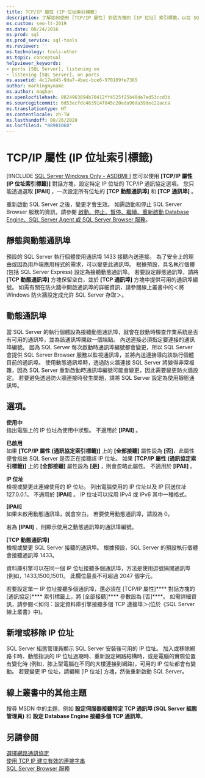 ```yaml
---
title: TCP/IP 屬性 (IP 位址索引標籤)
description: 了解如何使用 [TCP/IP 屬性] 對話方塊的 [IP 位址] 索引標籤，以在 SQL Server 中設定特定 IP 位址的 TCP/IP 通訊協定選項。
ms.custom: seo-lt-2019
ms.date: 08/24/2016
ms.prod: sql
ms.prod_service: sql-tools
ms.reviewer: ''
ms.technology: tools-other
ms.topic: conceptual
helpviewer_keywords:
- ports [SQL Server], listening on
- listening [SQL Server], on ports
ms.assetid: 4c17ed45-9da7-4bec-bce6-970109fe7365
author: markingmyname
ms.author: maghan
ms.openlocfilehash: 8824963894b70412ff4525f25b40de7ed53ccd3b
ms.sourcegitcommit: 6d53ecfdc463914f045c20eda96da39dec22acca
ms.translationtype: HT
ms.contentlocale: zh-TW
ms.lasthandoff: 08/26/2020
ms.locfileid: "88901060"
---
```

# <a name="tcpip-properties-ip-addresses-tab"></a>TCP/IP 屬性 (IP 位址索引標籤)
[!INCLUDE [SQL Server Windows Only - ASDBMI ](../../includes/applies-to-version/sql-windows-only-asdbmi.md)]
  您可以使用 **[TCP/IP 屬性 (IP 位址索引標籤)]** 對話方塊，設定特定 IP 位址的 TCP/IP 通訊協定選項。 您只能透過選取 **[IPAll]** ，一次設定所有位址的 **[TCP 動態通訊埠]** 和 **[TCP 通訊埠]** 。  
  
 重新啟動 SQL Server 之後，變更才會生效。 如需啟動和停止 SQL Server Browser 服務的資訊，請參閱 [啟動、停止、暫停、繼續、重新啟動 Database Engine、SQL Server Agent 或 SQL Server Browser 服務](../../database-engine/configure-windows/start-stop-pause-resume-restart-sql-server-services.md)。  
  
## <a name="static-vs-dynamic-ports"></a>靜態與動態通訊埠  
 預設的 SQL Server 執行個體使用通訊埠 1433 接聽內送連接。 為了安全上的理由或因為用戶端應用程式的需求，可以變更此通訊埠。 根據預設，具名執行個體 (包括 SQL Server Express) 設定為接聽動態通訊埠。 若要設定靜態通訊埠，請將 **[TCP 動態通訊埠]** 方塊保留空白，並於 **[TCP 通訊埠]** 方塊中提供可用的通訊埠編號。 如需有關在防火牆中開啟通訊埠的詳細資訊，請參閱線上叢書中的＜將 Windows 防火牆設定成允許 SQL Server 存取＞。  
  
## <a name="dynamic-ports"></a>動態通訊埠  
 當 SQL Server 的執行個體設為接聽動態通訊埠，就會在啟動時檢查作業系統是否有可用的通訊埠，並為該通訊埠開啟一個端點。 內送連接必須指定要連接的通訊埠編號。 因為 SQL Server 每次啟動時通訊埠編號都會變更，所以 SQL Server 會提供 SQL Server Browser 服務以監視通訊埠，並將內送連接導向該執行個體目前的通訊埠。 使用動態通訊埠時，透過防火牆連接 SQL Server 將變得非常複雜，因為 SQL Server 重新啟動時通訊埠編號可能會變更，因此需要變更防火牆設定。 若要避免透過防火牆連接時發生問題，請將 SQL Server 設定為使用靜態通訊埠。  
  
## <a name="options"></a>選項。  
 **使用中**  
 指出電腦上的 IP 位址為使用中狀態。 不適用於 **[IPAll]** 。  
  
 **已啟用**  
 如果 **[TCP/IP 屬性 (通訊協定索引標籤)]** 上的 **[全部接聽]** 屬性設為 **[否]**，此屬性便會指出 SQL Server 是否正在接聽該 IP 位址。 如果 **[TCP/IP 屬性 (通訊協定索引標籤)]** 上的 **[全部接聽]** 屬性設為 **[是]** ，則會忽略此屬性。 不適用於 **[IPAll]** 。  
  
 **IP 位址**  
 檢視或變更此連線使用的 IP 位址。 列出電腦使用的 IP 位址以及 IP 回送位址 127.0.0.1。 不適用於 **[IPAll]** 。 IP 位址可以採用 IPv4 或 IPv6 其中一種格式。  
  
 **[IPAll]**  
 如果未啟用動態通訊埠，就會空白。 若要使用動態通訊埠，請設為 0。  
  
 若為 **[IPAll]** ，則顯示使用之動態通訊埠的通訊埠編號。  
  
 **[TCP 動態通訊埠]**  
 檢視或變更 SQL Server 接聽的通訊埠。 根據預設，SQL Server 的預設執行個體會接聽通訊埠 1433。  
  
 資料庫引擎可以在同一個 IP 位址接聽多個通訊埠，方法是使用逗號隔開通訊埠 (例如，1433,1500,1501)。 此欄位最長不可超過 2047 個字元。  
  
 若要設定單一 IP 位址接聽多個通訊埠，還必須在 [TCP/IP 屬性]**** 對話方塊的 [通訊協定]**** 索引標籤上，將 [全部接聽]**** 參數設為 [否]****。 如需詳細資訊，請參閱＜如何：設定資料庫引擎接聽多個 TCP 連接埠＞(位於《SQL Server 線上叢書》中)。  
  
## <a name="adding-or-removing-ip-addresses"></a>新增或移除 IP 位址  
 SQL Server 組態管理員顯示 SQL Server 安裝後可用的 IP 位址。 加入或移除網路卡時、動態指派的 IP 位址過期時、重新設定網路結構時，或是電腦的實際位置有變化時 (例如，膝上型電腦在不同的大樓連接到網路)，可用的 IP 位址都會有變動。 若要變更 IP 位址，請編輯 [IP 位址] 方塊，然後重新啟動 SQL Server。  
  
## <a name="additional-topics-in-books-online"></a>線上叢書中的其他主題  
 搜尋 MSDN 中的主題，例如 **設定伺服器接聽特定 TCP 通訊埠 (SQL Server 組態管理員)** 和 **設定 Database Engine 接聽多個 TCP 通訊埠**。  
  
## <a name="see-also"></a>另請參閱  
 [選擇網路通訊協定](../../database-engine/configure-windows/enable-or-disable-a-server-network-protocol.md)   
 [使用 TCP IP 建立有效的連接字串](creating-a-valid-connection-string-using-tcp-ip.md)   
 [SQL Server Browser 服務](sql-server-browser-service.md)  
  
